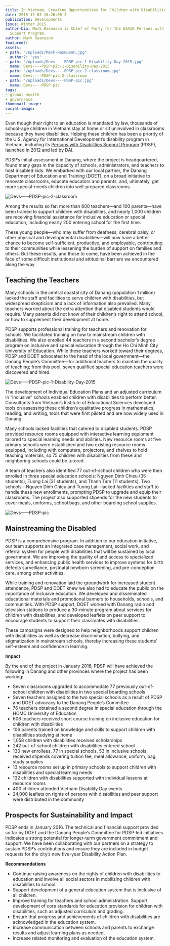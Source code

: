 ```yaml
---
title: In Vietnam, Creating Opportunities for Children with Disabilities
date: 2015-12-03 16:26:00 Z
publication: Developments
issue: Winter 2015
author-bio: Mark Rasmuson is Chief of Party for the USAID Persons with Disabilities
  Support Program.
author: Mark Rasmuson
featured?: 
assets:
- path: "/uploads/Mark-Rasmuson.jpg"
  author?: 'yes'
- path: "/uploads/Devs----PDSP-pic-1-Disability-Day-2015.jpg"
  name: Devs----PDSP-pic-1-Disability-Day-2015
- path: "/uploads/Devs----PDSP-pic-2-classroom.jpg"
  name: Devs----PDSP-pic-2-classroom
- path: "/uploads/Devs----PDSP-pic.jpg"
  name: Devs----PDSP-pic
tags:
- global-health
- governance
thumbnail-image:
social-image:
---
```


Even though their right to an education is mandated by law, thousands of school-age children in Vietnam stay at home or sit uninvolved in classrooms because they have disabilities. Helping these children has been a priority of the U.S. Agency for International Development’s disability program in Vietnam, including its [Persons with Disabilities Support Program](http://dai.com/our-work/projects/vietnam%E2%80%94usaid-program-comprehensive-and-integrated-support-people-disabilities) (PDSP), launched in 2012 and led by DAI.




PDSP’s initial assessment in Danang, where the project is headquartered, found many gaps in the capacity of schools, administrators, and teachers to host disabled kids. We embarked with our local partner, the Danang Department of Education and Training (DOET), on a broad initiative to renovate classrooms, educate educators and parents, and, ultimately, get more special-needs children into well-prepared classrooms.

![Devs----PDSP-pic-2-classroom](/uploads/Devs----PDSP-pic-2-classroom.jpg) 

Among the results so far: more than 600 teachers—and 100 parents—have been trained to support children with disabilities, and nearly 1,000 children are receiving financial assistance for inclusive education or special education, including nearly 200 entering school for the first time.

These young people—who may suffer from deafness, cerebral palsy, or other physical and developmental disabilities—will now have a better chance to become self-sufficient, productive, and employable, contributing to their communities while lessening the burden of support on families and others. But these results, and those to come, have been achieved in the face of some difficult institutional and attitudinal barriers we encountered along the way.

## Teaching the Teachers

Many schools in the central coastal city of Danang (population 1 million) lacked the staff and facilities to serve children with disabilities, but widespread skepticism and a lack of information also prevailed. Many teachers worried about the extra attention that disabled students would require. Many parents did not know of their children’s right to attend school, or how to supplement their development at home.

PDSP supports professional training for teachers and renovation for schools. We facilitated training on how to mainstream children with disabilities. We also enrolled 44 teachers in a second bachelor’s degree program on inclusive and special education through the Ho Chi Minh City University of Education. While these teachers worked toward their degrees, PDSP and DOET advocated to the head of the local government—the Danang People’s Committee—for additional teachers to maintain the quality of teaching; from this pool, seven qualified special education teachers were discovered and hired.

![Devs----PDSP-pic-1-Disability-Day-2015](/uploads/Devs----PDSP-pic-1-Disability-Day-2015.jpg) 

The development of Individual Education Plans and an adjusted curriculum in “inclusive” schools enabled children with disabilities to perform better. Consultants from Vietnam’s Institute of Educational Sciences developed tools on assessing these children’s qualitative progress in mathematics, reading, and writing, tools that were first piloted and are now widely used in Danang.

Many schools lacked facilities that catered to disabled students. PDSP provided resource rooms equipped with interactive learning equipment tailored to special learning needs and abilities. New resource rooms at five primary schools were established and two existing resource rooms equipped, including with computers, projectors, and shelves to hold teaching materials, so 75 children with disabilities from these and neighboring schools could be tutored.

A team of teachers also identified 77 out-of-school children who were then enrolled in three special education schools: Nguyen Dinh Chieu (35 students), Tuong Lai (31 students), and Thanh Tam (11 students). Two schools—Nguyen Dinh Chieu and Tuong Lai—lacked facilities and staff to handle these new enrollments, prompting PDSP to upgrade and equip their classrooms. The project also supported stipends for the new students to cover meals, uniforms, school bags, and other boarding school supplies.

![Devs----PDSP-pic](/uploads/Devs----PDSP-pic.jpg "Tho Nguyen, second from right, a child with cerebral palsy, was successfully integrated into an inclusive school.") 

## Mainstreaming the Disabled

PDSP is a comprehensive program. In addition to our education initiative, our team supports an integrated case management, social work, and referral system for people with disabilities that will be sustained by local government. We are improving the quality of and access to specialized services, and enhancing public health services to improve systems for birth defects surveillance, postnatal newborn screening, and pre-conception care, among other activities.

While training and renovation laid the groundwork for increased student attendance, PDSP and DOET knew we also had to educate the public on the  importance of inclusive education. We developed and disseminated educational materials and promotional banners to households, schools, and communities. With PDSP support, DOET worked with Danang radio and television stations to produce a 30-minute program about services for children with disabilities, and developed leaflets on peer support to encourage students to support their classmates with disabilities.

These campaigns were designed to help neighborhoods support children with disabilities as well as decrease discrimination, bullying, and stigmatization in mainstream schools, thereby increasing these students’ self-esteem and confidence in learning.

<aside><p><strong>Impact</strong></p>
<p>By the end of the project in January 2016, PDSP will have achieved the following in Danang and other provinces where the project has been working:</p>
<ul>
<li>Seven classrooms upgraded to accommodate 77 previously out-of-school children with disabilities in two special boarding schools</li>
<li>Seven teachers assigned to the two special schools as a result of PDSP and DOET advocacy to the Danang People’s Committee</li>
<li>76 teachers obtained a second degree in special education through the HCMC University of Education</li>
<li>608 teachers received short course training on inclusive education for children with disabilities</li>
<li>106 parents trained on knowledge and skills to support children with disabilities studying at home</li>
<li>1,058 children with disabilities received scholarships</li>
<li>242 out-of-school children with disabilities entered school</li>
<li>130 new enrollees, 77 in special schools, 53 in inclusive schools, received stipends covering tuition fee, meal allowance, uniform, bag, study supplies</li>
<li>13 resource rooms set up in primary schools to support children with disabilities and special learning needs</li>
<li>132 children with disabilities supported with individual lessons at resource rooms</li>
<li>400 children attended Vietnam Disability Day events</li>
<li>24,000 leaflets on rights of persons with disabilities and peer support were distributed in the community</li>
</ul>
</aside>

## Prospects for Sustainability and Impact

PDSP ends in January 2016. The technical and financial support provided so far by DOET and the Danang People’s Committee for PDSP-led initiatives indicates a strong potential for longer-term government commitment and support. We have been collaborating with our partners on a strategy to sustain PDSP’s contributions and ensure they are included in budget requests for the city’s new five-year Disability Action Plan.

**Recommendations**

* Continue raising awareness on the rights of children with disabilities to education and involve all social sectors in mobilizing children with disabilities to school.
* Support development of a general education system that is inclusive of all children.
* Improve training for teachers and school administration.
Support development of core standards for education provision for children with disabilities, such as adjusted curriculum and grading.
* Ensure that progress and achievements of children with disabilities are acknowledged in the education system.
* Increase communication between schools and parents to exchange results and adjust learning plans as needed.
* Increase related monitoring and evaluation of the education system.
